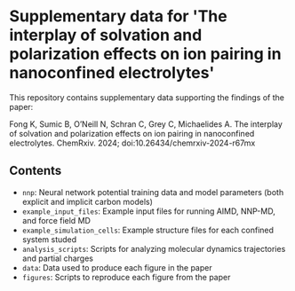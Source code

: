 # Supplementary data for 'The interplay of solvation and polarization effects on ion pairing in nanoconfined electrolytes'

This repository contains supplementary data supporting the findings of the paper: 

Fong K, Sumic B, O’Neill N, Schran C, Grey C, Michaelides A. The interplay of solvation and polarization effects on ion pairing in nanoconfined electrolytes. ChemRxiv. 2024; doi:10.26434/chemrxiv-2024-r67mx

## Contents
* `nnp`:
Neural network potential training data and model parameters (both explicit and implicit carbon models)
* `example_input_files`: Example input files for running AIMD, NNP-MD, and force field MD
* `example_simulation_cells`: Example structure files for each confined system studed
* `analysis_scripts`: Scripts for analyzing molecular dynamics trajectories and partial charges
* `data`: Data used to produce each figure in the paper
* `figures`: Scripts to reproduce each figure from the paper
